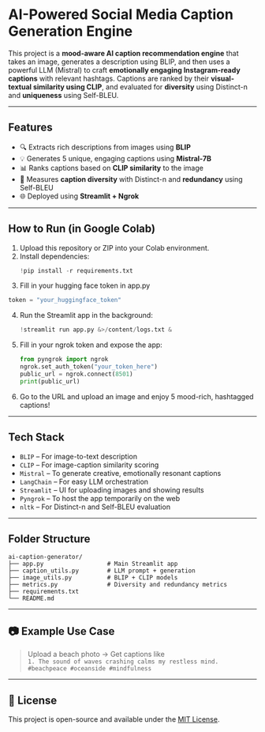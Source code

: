 # AI-Powered Social Media Caption Generation Engine

This project is a **mood-aware AI caption recommendation engine** that takes an image, generates a description using BLIP, and then uses a powerful LLM (Mistral) to craft **emotionally engaging Instagram-ready captions** with relevant hashtags. Captions are ranked by their **visual-textual similarity using CLIP**, and evaluated for **diversity** using Distinct-n and **uniqueness** using Self-BLEU.

---

##  Features

- 🔍 Extracts rich descriptions from images using **BLIP**
- 💡 Generates 5 unique, engaging captions using **Mistral-7B**
- 📊 Ranks captions based on **CLIP similarity** to the image
- 🧪 Measures **caption diversity** with Distinct-n and **redundancy** using Self-BLEU
- 🌐 Deployed using **Streamlit + Ngrok**

---

##  How to Run (in Google Colab)

1. Upload this repository or ZIP into your Colab environment.
2. Install dependencies:
   ```python
   !pip install -r requirements.txt
   ```
3. Fill in your hugging face token in app.py
  ```python
  token = "your_huggingface_token"
  ```
4. Run the Streamlit app in the background:
   ```python
   !streamlit run app.py &>/content/logs.txt &
   ```
5. Fill in your ngrok token and expose the app:
   ```python
   from pyngrok import ngrok
   ngrok.set_auth_token("your_token_here")
   public_url = ngrok.connect(8501)
   print(public_url)
   ```
6. Go to the URL and upload an image and enjoy 5 mood-rich, hashtagged captions!

---

##  Tech Stack

- `BLIP` – For image-to-text description
- `CLIP` – For image-caption similarity scoring
- `Mistral` – To generate creative, emotionally resonant captions
- `LangChain` – For easy LLM orchestration
- `Streamlit` – UI for uploading images and showing results
- `Pyngrok` – To host the app temporarily on the web
- `nltk` – For Distinct-n and Self-BLEU evaluation

---

##  Folder Structure

```
ai-caption-generator/
├── app.py                  # Main Streamlit app
├── caption_utils.py        # LLM prompt + generation
├── image_utils.py          # BLIP + CLIP models
├── metrics.py              # Diversity and redundancy metrics
├── requirements.txt
└── README.md
```

---

## 📷 Example Use Case

> Upload a beach photo → Get captions like  
> `1. The sound of waves crashing calms my restless mind. #beachpeace #oceanside #mindfulness`

---

## 📝 License

This project is open-source and available under the [MIT License](LICENSE).